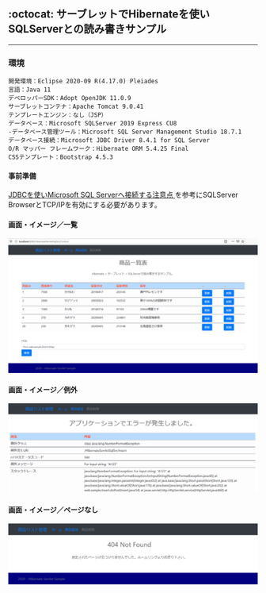## :octocat: サーブレットでHibernateを使いSQLServerとの読み書きサンプル
___
### 環境
```
開発環境：Eclipse 2020-09 R(4.17.0) Pleiades
言語：Java 11
デベロッパーSDK：Adopt OpenJDK 11.0.9
サーブレットコンテナ：Apache Tomcat 9.0.41
テンプレートエンジン：なし（JSP）
データベース：Microsoft SQLServer 2019 Express CU8  
-データベース管理ツール：Microsoft SQL Server Management Studio 18.7.1  
データベース接続：Microsoft JDBC Driver 8.4.1 for SQL Server  
O/R マッパー フレームワーク：Hibernate ORM 5.4.25 Final
CSSテンプレート：Bootstrap 4.5.3
```

#### 事前準備  
[JDBCを使いMicrosoft SQL Serverへ接続する注意点 ](https://fujio-development.github.io/Contents/Java/JdbcSqlSvr)を参考にSQLServer BrowserとTCP/IPを有効にする必要があります。    

#### 画面・イメージ／一覧   
![Img](ReadmeImg.png)   

#### 画面・イメージ／例外   
![Img](ReadmeImg2.png)  

#### 画面・イメージ／ページなし   
![Img](ReadmeImg3.png)  